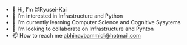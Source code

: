 - 👋 Hi, I’m @Ryusei-Kai
- 👀 I’m interested in Infrastructure and Python
- 🌱 I’m currently learning Computer Science and Cognitive Sysytems
- 💞️ I’m looking to collaborate on Infrastructure and Pyhton
- 📫 How to reach me abhinavbammidi@hotmail.com

<!---
Ryusei-Kai/Ryusei-Kai is a ✨ special ✨ repository because its `README.md` (this file) appears on your GitHub profile.
You can click the Preview link to take a look at your changes.
--->
